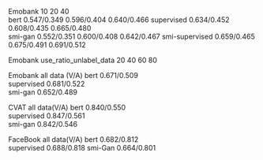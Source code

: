 
Emobank              10                            20                  40                     
bert            0.547/0.349                  0.596/0.404           0.640/0.466
supervised      0.634/0.452                  0.608/0.435           0.665/0.480   
smi-gan         0.552/0.351                  0.600/0.408           0.642/0.467
smi-supervised  0.659/0.465                  0.675/0.491           0.691/0.512


Emobank use_ratio_unlabel_data
20      40      60      80 

                          


Emobank         all data (V/A)
bert             0.671/0.509                             
supervised       0.681/0.522    
smi-gan          0.652/0.489


CVAT             all data(V/A)
bert              0.840/0.550                              
supervised        0.847/0.561     
smi-gan           0.842/0.546



FaceBook       all data(V/A)
bert            0.682/0.812    
supervised      0.688/0.818
smi-Gan         0.664/0.801







